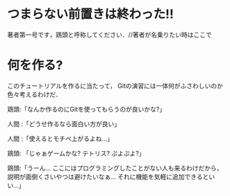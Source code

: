 # つまらない前置きは終わった!!
著者第一号です，鶏頭と呼称してください．//著者が名乗りたい時はここで

# 何を作る?
このチュートリアルを作るに当たって，
Gitの演習には一体何がふさわしいのか色々考えるわけだ．

鶏頭:「なんか作るのにGitを使ってもらうのが良いかな?」

人間 :「どうせ作るなら面白い方が良い」

人間 :「使えるとモチベ上がるよね…」

鶏頭: 「じゃぁゲームかな? テトリス? ぷよぷよ?」

鶏頭:「うーん… ここにはプログラミングしたことがない人も来るわけだから，
説明が面倒くさいやつは避けたいなぁ…  それに機能を気軽に追加できるといい…」
